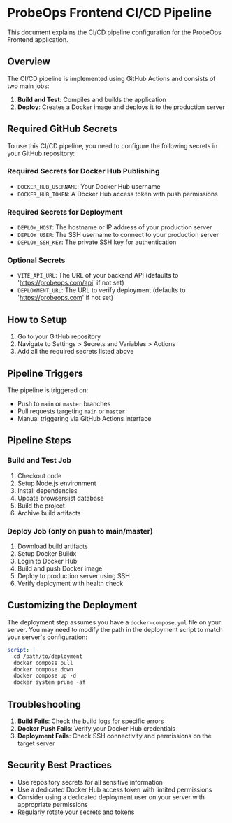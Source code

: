 # ProbeOps Frontend CI/CD Pipeline

This document explains the CI/CD pipeline configuration for the ProbeOps Frontend application.

## Overview

The CI/CD pipeline is implemented using GitHub Actions and consists of two main jobs:

1. **Build and Test**: Compiles and builds the application
2. **Deploy**: Creates a Docker image and deploys it to the production server

## Required GitHub Secrets

To use this CI/CD pipeline, you need to configure the following secrets in your GitHub repository:

### Required Secrets for Docker Hub Publishing

- `DOCKER_HUB_USERNAME`: Your Docker Hub username
- `DOCKER_HUB_TOKEN`: A Docker Hub access token with push permissions

### Required Secrets for Deployment

- `DEPLOY_HOST`: The hostname or IP address of your production server
- `DEPLOY_USER`: The SSH username to connect to your production server
- `DEPLOY_SSH_KEY`: The private SSH key for authentication

### Optional Secrets

- `VITE_API_URL`: The URL of your backend API (defaults to 'https://probeops.com/api' if not set)
- `DEPLOYMENT_URL`: The URL to verify deployment (defaults to 'https://probeops.com' if not set)

## How to Setup

1. Go to your GitHub repository
2. Navigate to Settings > Secrets and Variables > Actions
3. Add all the required secrets listed above

## Pipeline Triggers

The pipeline is triggered on:

- Push to `main` or `master` branches
- Pull requests targeting `main` or `master`
- Manual triggering via GitHub Actions interface

## Pipeline Steps

### Build and Test Job

1. Checkout code
2. Setup Node.js environment
3. Install dependencies
4. Update browserslist database
5. Build the project
6. Archive build artifacts

### Deploy Job (only on push to main/master)

1. Download build artifacts
2. Setup Docker Buildx
3. Login to Docker Hub
4. Build and push Docker image
5. Deploy to production server using SSH
6. Verify deployment with health check

## Customizing the Deployment

The deployment step assumes you have a `docker-compose.yml` file on your server. You may need to modify the path in the deployment script to match your server's configuration:

```yaml
script: |
  cd /path/to/deployment
  docker compose pull
  docker compose down
  docker compose up -d
  docker system prune -af
```

## Troubleshooting

1. **Build Fails**: Check the build logs for specific errors
2. **Docker Push Fails**: Verify your Docker Hub credentials
3. **Deployment Fails**: Check SSH connectivity and permissions on the target server

## Security Best Practices

- Use repository secrets for all sensitive information
- Use a dedicated Docker Hub access token with limited permissions
- Consider using a dedicated deployment user on your server with appropriate permissions
- Regularly rotate your secrets and tokens